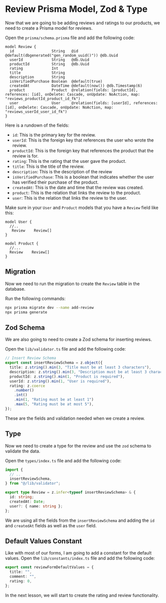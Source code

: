 # Review Prisma Model, Zod & Type

Now that we are going to be adding reviews and ratings to our products, we need to create a Prisma model for reviews.

Open the `prisma/schema.prisma` file and add the following code:

```prisma
model Review {
  id                 String   @id @default(dbgenerated("gen_random_uuid()")) @db.Uuid
  userId             String   @db.Uuid
  productId          String   @db.Uuid
  rating             Int
  title              String
  description        String
  isVerifiedPurchase Boolean  @default(true)
  createdAt          DateTime @default(now()) @db.Timestamp(6)
  product            Product  @relation(fields: [productId], references: [id], onDelete: Cascade, onUpdate: NoAction, map: "reviews_productId_product_id_fk")
  user               User     @relation(fields: [userId], references: [id], onDelete: Cascade, onUpdate: NoAction, map: "reviews_userId_user_id_fk")
}
```

Here is a rundown of the fields:

- `id`: This is the primary key for the review.
- `userId`: This is the foreign key that references the user who wrote the review.
- `productId`: This is the foreign key that references the product that the review is for.
- `rating`: This is the rating that the user gave the product.
- `title`: This is the title of the review.
- `description`: This is the description of the review
- `isVerifiedPurchase`: This is a boolean that indicates whether the user has verified their purchase of the product.
- `createdAt`: This is the date and time that the review was created.
- `product`: This is the relation that links the review to the product.
- `user`: This is the relation that links the review to the user.

Make sure in your `User` and `Product` models that you have a `Review` field like this:

```prisma
model User {
  //..
   Review    Review[]
}

model Product {
  //...
  Review    Review[]
}
```

## Migration

Now we need to run the migration to create the `Review` table in the database.

Run the following commands:

```bash
npx prisma migrate dev --name add-review
npx prisma generate
```

## Zod Schema

We are also going to need to create a Zod schema for inserting reviews.

Open the `lib/validator.ts` file and add the following code:

```ts
// Insert Review Schema
export const insertReviewSchema = z.object({
  title: z.string().min(3, "Title must be at least 3 characters"),
  description: z.string().min(3, "Description must be at least 3 characters"),
  productId: z.string().min(1, "Product is required"),
  userId: z.string().min(1, "User is required"),
  rating: z.coerce
    .number()
    .int()
    .min(1, "Rating must be at least 1")
    .max(5, "Rating must be at most 5"),
});
```

These are the fields and validation needed when we create a review.

## Type

Now we need to create a type for the review and use the `zod` schema to validate the data.

Open the `types/index.ts` file and add the following code:

```ts
import {
  // ..
  insertReviewSchema,
} from "@/lib/validator";

export type Review = z.infer<typeof insertReviewSchema> & {
  id: string;
  createdAt: Date;
  user?: { name: string };
};
```

We are using all the fields from the `insertReviewSchema` and adding the `id` and `createdAt` fields as well as the `user` field.

## Default Values Constant

Like with most of our forms, I am going to add a constant
for the default values. Open the `lib/constants/index.ts` file and add the following code:

```ts
export const reviewFormDefaultValues = {
  title: "",
  comment: "",
  rating: 0,
};
```

In the next lesson, we will start to create the rating and review functionality.
